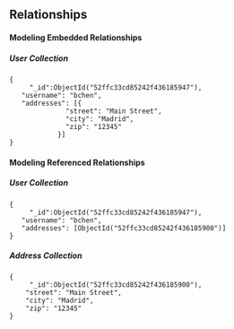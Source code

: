 ## Relationships
#### Modeling Embedded Relationships
##### User Collection
```
{
	 "_id":ObjectId("52ffc33cd85242f436185947"),
   "username": "bchen",
   "addresses": [{
              "street": "Main Street",
              "city": "Madrid",
              "zip": "12345"
            }]
}
```

#### Modeling Referenced Relationships
##### User Collection
```
{
	 "_id":ObjectId("52ffc33cd85242f436185947"),
   "username": "bchen",
   "addresses": [ObjectId("52ffc33cd85242f436185900")]
}
```
##### Address Collection
```
{
	 "_id":ObjectId("52ffc33cd85242f436185900"),
    "street": "Main Street",
    "city": "Madrid",
    "zip": "12345"
}
```
